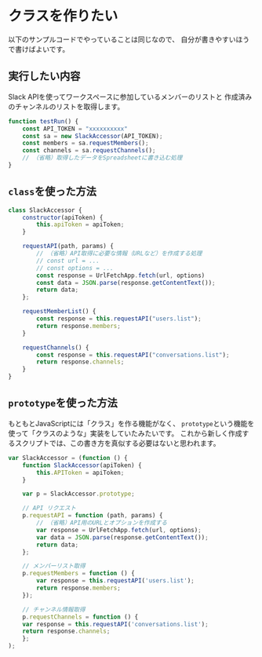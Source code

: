 # クラスを作りたい

以下のサンプルコードでやっていることは同じなので、
自分が書きやすいほうで書けばよいです。

## 実行したい内容

Slack APIを使ってワークスペースに参加しているメンバーのリストと
作成済みのチャンネルのリストを取得します。

```js
function testRun() {
    const API_TOKEN = "xxxxxxxxxx"
    const sa = new SlackAccessor(API_TOKEN);
    const members = sa.requestMembers();
    const channels = sa.requestChannels();
    // （省略）取得したデータをSpreadsheetに書き込む処理
}
```

## ``class``を使った方法

```js
class SlackAccessor {
    constructor(apiToken) {
        this.apiToken = apiToken;
    }

    requestAPI(path, params) {
        // （省略）API取得に必要な情報（URLなど）を作成する処理
        // const url = ...
        // const options = ...
        const response = UrlFetchApp.fetch(url, options)
        const data = JSON.parse(response.getContentText());
        return data;
    };

    requestMemberList() {
        const response = this.requestAPI("users.list");
        return response.members;
    }

    requestChannels() {
        const response = this.requestAPI("conversations.list");
        return response.channels;
    }
}
```

## ``prototype``を使った方法

もともとJavaScriptには「クラス」を作る機能がなく、
``prototype``という機能を使って「クラスのような」実装をしていたみたいです。
これから新しく作成するスクリプトでは、この書き方を真似する必要はないと思われます。

```js
var SlackAccessor = (function () {
    function SlackAccessor(apiToken) {
        this.APIToken = apiToken;
    }

    var p = SlackAccessor.prototype;

    // API リクエスト
    p.requestAPI = function (path, params) {
        // （省略）API用のURLとオプションを作成する
        var response = UrlFetchApp.fetch(url, options);
        var data = JSON.parse(response.getContentText());
        return data;
    };

    // メンバーリスト取得
    p.requestMembers = function () {
        var response = this.requestAPI('users.list');
        return response.members;
    });

    // チャンネル情報取得
    p.requestChannels = function () {
    var response = this.requestAPI('conversations.list');
    return response.channels;
    };
);
```

